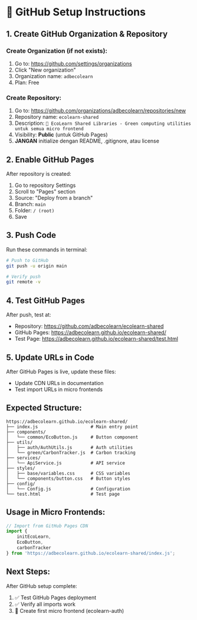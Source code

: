 # 🚀 GitHub Setup Instructions

## 1. Create GitHub Organization & Repository

### Create Organization (if not exists):
1. Go to: https://github.com/settings/organizations
2. Click "New organization"
3. Organization name: `adbecolearn`
4. Plan: Free

### Create Repository:
1. Go to: https://github.com/organizations/adbecolearn/repositories/new
2. Repository name: `ecolearn-shared`
3. Description: `🔧 EcoLearn Shared Libraries - Green computing utilities untuk semua micro frontend`
4. Visibility: **Public** (untuk GitHub Pages)
5. **JANGAN** initialize dengan README, .gitignore, atau license

## 2. Enable GitHub Pages

After repository is created:
1. Go to repository Settings
2. Scroll to "Pages" section  
3. Source: "Deploy from a branch"
4. Branch: `main`
5. Folder: `/ (root)`
6. Save

## 3. Push Code

Run these commands in terminal:

```bash
# Push to GitHub
git push -u origin main

# Verify push
git remote -v
```

## 4. Test GitHub Pages

After push, test at:
- Repository: https://github.com/adbecolearn/ecolearn-shared
- GitHub Pages: https://adbecolearn.github.io/ecolearn-shared/
- Test Page: https://adbecolearn.github.io/ecolearn-shared/test.html

## 5. Update URLs in Code

After GitHub Pages is live, update these files:
- Update CDN URLs in documentation
- Test import URLs in micro frontends

## Expected Structure:

```
https://adbecolearn.github.io/ecolearn-shared/
├── index.js                    # Main entry point
├── components/
│   └── common/EcoButton.js     # Button component
├── utils/
│   ├── auth/AuthUtils.js       # Auth utilities
│   └── green/CarbonTracker.js  # Carbon tracking
├── services/
│   └── ApiService.js           # API service
├── styles/
│   ├── base/variables.css      # CSS variables
│   └── components/button.css   # Button styles
├── config/
│   └── Config.js               # Configuration
└── test.html                   # Test page
```

## Usage in Micro Frontends:

```javascript
// Import from GitHub Pages CDN
import { 
    initEcoLearn, 
    EcoButton, 
    carbonTracker 
} from 'https://adbecolearn.github.io/ecolearn-shared/index.js';
```

## Next Steps:

After GitHub setup complete:
1. ✅ Test GitHub Pages deployment
2. ✅ Verify all imports work
3. 🚀 Create first micro frontend (ecolearn-auth)
